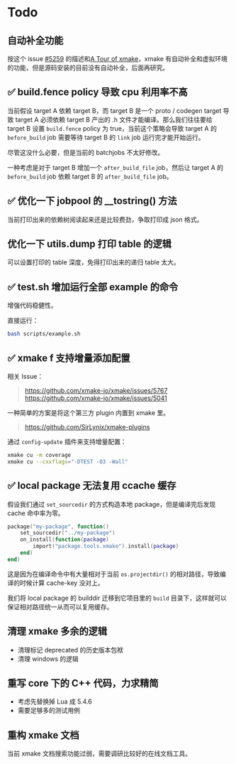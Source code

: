 # Todo

## 自动补全功能

按这个 issue [#5259](https://github.com/xmake-io/xmake/issues/5259) 的描述和[A Tour of xmake](https://zhuanlan.zhihu.com/p/548734585)，xmake 有自动补全和虚拟环境的功能，但是源码安装的目前没有自动补全，后面再研究。

## ✅ build.fence policy 导致 cpu 利用率不高

当前假设 target A 依赖 target B，而 target B 是一个 proto / codegen target 导致 target A 必须依赖 target B 产出的 .h 文件才能编译。那么我们往往要给 target B 设置 `build.fence` policy 为 true，当前这个策略会导致 target A 的 `before_build` job 需要等待 target B 的 `link` job 运行完才能开始运行。

尽管这没什么必要，但是当前的 batchjobs 不太好修改。

一种考虑是对于 target B 增加一个 `after_build_file` job，然后让 target A 的 `before_build` job 依赖 target B 的 `after_build_file` job。

## ✅ 优化一下 jobpool 的 __tostring() 方法

当前打印出来的依赖树阅读起来还是比较费劲，争取打印成 json 格式。

## 优化一下 utils.dump 打印 table 的逻辑

可以设置打印的 table 深度，免得打印出来的递归 table 太大。

## ✅ test.sh 增加运行全部 example 的命令

增强代码稳健性。

直接运行：

```bash
bash scripts/example.sh
```

## ✅ xmake f 支持增量添加配置

相关 Issue：

> <https://github.com/xmake-io/xmake/issues/5767>
> <https://github.com/xmake-io/xmake/issues/5041>

一种简单的方案是将这个第三方 plugin 内置到 xmake 里。

> <https://github.com/SirLynix/xmake-plugins>

通过 `config-update` 插件来支持增量配置：

```bash
xmake cu -m coverage
xmake cu --cxxflags="-DTEST -O3 -Wall"
```

## ✅ local package 无法复用 ccache 缓存

假设我们通过 `set_sourcedir` 的方式构造本地 package，但是编译完后发现 cache 命中率为零。

```lua
package("my-package", function()
    set_sourcedir("../my-package")
    on_install(function(package)
        import("package.tools.xmake").install(package)
    end)
end)
```

这是因为在编译命令中有大量相对于当前 `os.projectdir()` 的相对路径，导致编译的时候计算 cache-key 没对上。

我们将 local package 的 builddir 迁移到它项目里的 `build` 目录下，这样就可以保证相对路径统一从而可以复用缓存。

## 清理 xmake 多余的逻辑

* 清理标记 deprecated 的历史版本包袱
* 清理 windows 的逻辑

## 重写 core 下的 C++ 代码，力求精简

* 考虑先替换掉 Lua 成 5.4.6
* 需要足够多的测试用例

## 重构 xmake 文档

当前 xmake 文档搜索功能过弱，需要调研比较好的在线文档工具。

